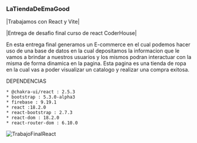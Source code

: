 ﻿### LaTiendaDeEmaGood
|Trabajamos con React y Vite|

|Entrega de desafio final curso de react CoderHouse|

En esta entrega final generamos un E-commerce en el cual podemos hacer uso de una base de datos en la cual depositamos la informacion que le vamos a  brindar a nuestros usuarios y los mismos podran interactuar con la misma de forma dinamica en la pagina. 
Esta pagina es una tienda de ropa en la cual vas a poder visualizar un catalogo y realizar una compra exitosa.

DEPENDENCIAS

    * @chakra-ui/react : 2.5.3
    * bootstrap : 5.3.0-alpha3
    * firebase : 9.19.1
    * react :18.2.0
    * react-bootstrap : 2.7.3
    * react-dom : 18.2.0
    * react-router-dom : 6.10.0

![TrabajoFinalReact](https://user-images.githubusercontent.com/80975105/232372071-142f2357-adf0-4715-b5a3-7bb3b1c47d6f.gif)
